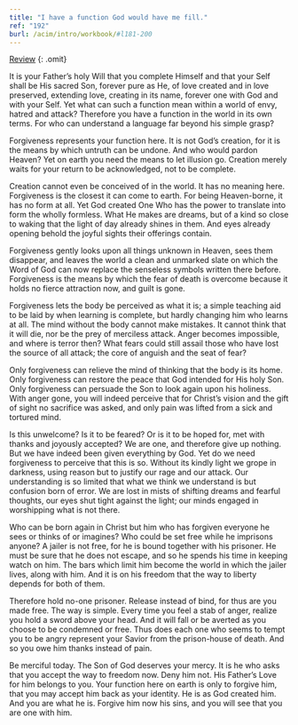 ```yaml
---
title: "I have a function God would have me fill."
ref: "192"
burl: /acim/intro/workbook/#l181-200
---
```


<a class="hide-review" href="/workbook/l212/#l192">Review</a>
{: .omit}

It is your Father’s holy Will that you complete Himself and that your
Self shall be His sacred Son, forever pure as He, of love created and in
love preserved, extending love, creating in its name, forever one with
God and with your Self. Yet what can such a function mean within a world
of envy, hatred and attack? Therefore you have a function in the world
in its own terms. For who can understand a language far beyond his
simple grasp?

Forgiveness represents your function here. It is not God’s creation, for
it is the means by which untruth can be undone. And who would pardon
Heaven? Yet on earth you need the means to let illusion go. Creation
merely waits for your return to be acknowledged, not to be complete.

Creation cannot even be conceived of in the world. It has no meaning
here. Forgiveness is the closest it can come to earth. For being
Heaven-borne, it has no form at all. Yet God created One Who has the
power to translate into form the wholly formless. What He makes are
dreams, but of a kind so close to waking that the light of day already
shines in them. And eyes already opening behold the joyful sights their
offerings contain.

Forgiveness gently looks upon all things unknown in Heaven, sees them
disappear, and leaves the world a clean and unmarked slate on which the
Word of God can now replace the senseless symbols written there before.
Forgiveness is the means by which the fear of death is overcome because
it holds no fierce attraction now, and guilt is gone.

Forgiveness lets the body be perceived as what it is; a simple teaching
aid to be laid by when learning is complete, but hardly changing him who
learns at all. The mind without the body cannot make mistakes. It cannot
think that it will die, nor be the prey of merciless attack. Anger
becomes impossible, and where is terror then? What fears could still
assail those who have lost the source of all attack; the core of anguish
and the seat of fear?

Only forgiveness can relieve the mind of thinking that the body is
its home. Only forgiveness can restore the peace that God intended for
His holy Son. Only forgiveness can persuade the Son to look again upon
his holiness. With anger gone, you will indeed perceive that for Christ’s
vision and the gift of sight no sacrifice was asked, and only pain was
lifted from a sick and tortured mind.

Is this unwelcome? Is it to be feared? Or is it to be hoped for, met
with thanks and joyously accepted? We are one, and therefore give up
nothing. But we have indeed been given everything by God. Yet do we need
forgiveness to perceive that this is so. Without its kindly light we
grope in darkness, using reason but to justify our rage and our attack.
Our understanding is so limited that what we think we understand is but
confusion born of error. We are lost in mists of shifting dreams and
fearful thoughts, our eyes shut tight against the light; our minds
engaged in worshipping what is not there.

Who can be born again in Christ but him who has forgiven everyone he
sees or thinks of or imagines? Who could be set free while he imprisons
anyone? A jailer is not free, for he is bound together with his
prisoner. He must be sure that he does not escape, and so he spends his
time in keeping watch on him. The bars which limit him become the world
in which the jailer lives, along with him. And it is on his freedom that
the way to liberty depends for both of them.

Therefore hold no-one prisoner. Release instead of bind, for thus are
you made free. The way is simple. Every time you feel a stab of anger,
realize you hold a sword above your head. And it will fall or be averted
as you choose to be condemned or free. Thus does each one who seems to
tempt you to be angry represent your Savior from the prison-house of
death. And so you owe him thanks instead of pain.

Be merciful today. The Son of God deserves your mercy. It is he who asks
that you accept the way to freedom now. Deny him not. His Father’s Love
for him belongs to you. Your function here on earth is only to forgive
him, that you may accept him back as your identity. He is as God created
him. And you are what he is. Forgive him now his sins, and you will see
that you are one with him.

